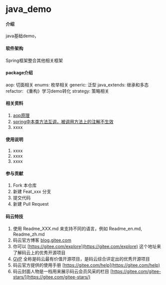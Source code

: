 # java_demo

#### 介绍
java基础demo，

#### 软件架构
Spring框架整合其他相关框架


#### package介绍
aop: 切面相关
enums: 枚举相关
generic: 泛型
java_extends: 继承和多态
refactor: 《重构》学习demo转化
strategy: 策略相关


#### 相关资料

1. [aop原理](https://blog.csdn.net/wyl6019/article/details/80136000)
2. [spring中本类方法互调，被调用方法上的注解不生效](https://www.cnblogs.com/ynyhl/p/12066530.html)
3.  xxxx

#### 使用说明

1.  xxxx
2.  xxxx
3.  xxxx

#### 参与贡献

1.  Fork 本仓库
2.  新建 Feat_xxx 分支
3.  提交代码
4.  新建 Pull Request


#### 码云特技

1.  使用 Readme\_XXX.md 来支持不同的语言，例如 Readme\_en.md, Readme\_zh.md
2.  码云官方博客 [blog.gitee.com](https://blog.gitee.com)
3.  你可以 [https://gitee.com/explore](https://gitee.com/explore) 这个地址来了解码云上的优秀开源项目
4.  [GVP](https://gitee.com/gvp) 全称是码云最有价值开源项目，是码云综合评定出的优秀开源项目
5.  码云官方提供的使用手册 [https://gitee.com/help](https://gitee.com/help)
6.  码云封面人物是一档用来展示码云会员风采的栏目 [https://gitee.com/gitee-stars/](https://gitee.com/gitee-stars/)
